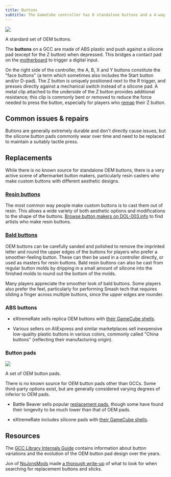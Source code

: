 ```yaml
---
title: Buttons
subtitle: The GameCube controller has 6 standalone buttons and a 4-way D-pad.
---
```


<aside class="no-offset">
  <a href="/static/compendium/oem-buttons.jpg">
    <img src="/static/compendium/oem-buttons-thumb.jpg">
  </a>
  <p>A standard set of OEM buttons.</p>
</aside>

The **buttons** on a GCC are made of ABS plastic and push against a silicone pad (except for the Z button) when depressed. This bridges a contact pad on the [motherboard](/boards) to trigger a digital input.

On the right side of the controller, the A, B, X and Y buttons constitute the "face buttons" (a term which sometimes also includes the Start button and/or D-pad). The Z button is uniquely positioned next to the R trigger, and presses directly against a mechanical switch instead of a silicone pad. A metal clip attached to the underside of the Z button provides additional resistance; this clip is commonly bent or removed to reduce the force needed to press the button, especially for players who [remap](/boards/mods/remap) their Z button.

## Common issues & repairs

Buttons are generally extremely durable and don't directly cause issues, but the silicone button pads commonly wear over time and need to be replaced to maintain a suitably tactile press.

## Replacements

While there is no known source for standalone OEM buttons, there is a very active scene of aftermarket button makers, particularly resin casters who make custom buttons with different aesthetic designs.

### [Resin buttons](/buttons/mods/resin)

The most common way people make custom buttons is to cast them out of resin. This allows a wide variety of both aesthetic options and modifications to the shape of the buttons. [Browse button makers on DOL-003.info](/modders?services=resin-buttons) to find artists who make resin buttons.

### [Bald buttons](/buttons/mods/bald)

OEM buttons can be carefully sanded and polished to remove the imprinted letter and round the upper edges of the buttons for players who prefer a smoother-feeling button. These can then be used in a controller directly, or used as masters for resin buttons. Bald resin buttons can also be cast from regular button molds by dripping in a small amount of silicone into the finished molds to round out the bottom of the molds.

Many players appreciate the smoother look of bald buttons. Some players also prefer the feel, particularly for performing Smash tech that requires sliding a finger across multiple buttons, since the upper edges are rounder.

### ABS buttons

- eXtremeRate sells replica OEM buttons with [their GameCube shells](https://extremerate.com/collections/nintendo-gamecube-shells).

- Various sellers on AliExpress and similar marketplaces sell inexpensive low-quality plastic buttons in various colors, commonly called "China buttons" (reflecting their manufacturing origin).

### Button pads

<aside>
  <a href="/static/compendium/oem-button-pads.jpg">
    <img src="/static/compendium/oem-button-pads-thumb.jpg">
  </a>
  <p>A set of OEM button pads.</p>
</aside>

There is no known source for OEM button pads other than GCCs. Some third-party options exist, but are generally considered varying degrees of inferior to OEM pads.

- Battle Beaver sells popular [replacement pads](https://battlebeavercustoms.com/products/battle-beaver-gamecube-contact-pads), though some have found their longevity to be much lower than that of OEM pads.

- eXtremeRate includes silicone pads with [their GameCube shells](https://extremerate.com/collections/nintendo-gamecube-shells).

## Resources

The [GCC Library Internals Guide](https://gccontrollerlibrary.com/guides/gamecube-controller-internals-guide/) contains information about button variations and the evolution of the OEM button pad design over the years.

Jon of [NoJonsMods](/modders/nojonsmods) made [a thorough write-up](https://www.reddit.com/r/customGCC/comments/mwotkd/buying_some_new_sticks_or_buttons_read_this_first/) of what to look for when searching for replacement buttons and sticks.
